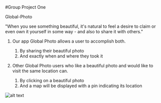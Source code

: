 #Group Project One

Global-Photo

"When you see something beautiful, it's natural to feel a desire to claim or even own it yourself in some way - and also to share it with others."

1. Our app Global Photo allows a user to accomplish both. 
      1. By sharing their beautiful photo 
      1. And exactly when and where they took it 
      
1. Other Global Photo users who like a beautiful photo and would like to visit the same location can. 
      1. By clicking on a beautiful photo 
      1. And a map will be displayed with a pin indicating its location

![alt text](https://github.com/juliank2/Global-Search/blob/Generator/assets/images/globalphoto.jpg)
      
